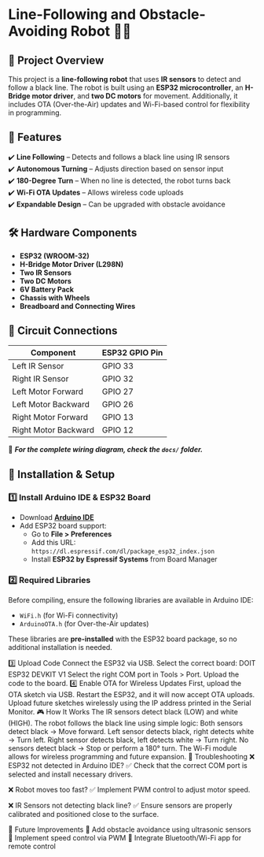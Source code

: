 # Line-Following and Obstacle-Avoiding Robot 🚗🤖

## 📌 Project Overview
This project is a **line-following robot** that uses **IR sensors** to detect and follow a black line. The robot is built using an **ESP32 microcontroller**, an **H-Bridge motor driver**, and **two DC motors** for movement. Additionally, it includes OTA (Over-the-Air) updates and Wi-Fi-based control for flexibility in programming.

## 🎯 Features
✔️ **Line Following** – Detects and follows a black line using IR sensors  
✔️ **Autonomous Turning** – Adjusts direction based on sensor input  
✔️ **180-Degree Turn** – When no line is detected, the robot turns back  
✔️ **Wi-Fi OTA Updates** – Allows wireless code uploads  
✔️ **Expandable Design** – Can be upgraded with obstacle avoidance  

## 🛠 Hardware Components
- **ESP32 (WROOM-32)**
- **H-Bridge Motor Driver (L298N)**
- **Two IR Sensors**
- **Two DC Motors**
- **6V Battery Pack**
- **Chassis with Wheels**
- **Breadboard and Connecting Wires**

## 📜 Circuit Connections
| **Component**  | **ESP32 GPIO Pin** |
|---------------|----------------|
| Left IR Sensor  | GPIO 33 |
| Right IR Sensor | GPIO 32 |
| Left Motor Forward | GPIO 27 |
| Left Motor Backward | GPIO 26 |
| Right Motor Forward | GPIO 13 |
| Right Motor Backward | GPIO 12 |

🔗 ***For the complete wiring diagram, check the `docs/` folder.***

## 🚀 Installation & Setup
### **1️⃣ Install Arduino IDE & ESP32 Board**
- Download **[Arduino IDE](https://www.arduino.cc/en/software)**
- Add ESP32 board support:
  - Go to **File > Preferences**
  - Add this URL: `https://dl.espressif.com/dl/package_esp32_index.json`
  - Install **ESP32 by Espressif Systems** from Board Manager

### **2️⃣ Required Libraries**
Before compiling, ensure the following libraries are available in Arduino IDE:

- `WiFi.h` (for Wi-Fi connectivity)
- `ArduinoOTA.h` (for Over-the-Air updates)

These libraries are **pre-installed** with the ESP32 board package, so no additional installation is needed.

3️⃣ Upload Code
Connect the ESP32 via USB.
Select the correct board: DOIT ESP32 DEVKIT V1
Select the right COM port in Tools > Port.
Upload the code to the board.
4️⃣ Enable OTA for Wireless Updates
First, upload the OTA sketch via USB.
Restart the ESP32, and it will now accept OTA uploads.
Upload future sketches wirelessly using the IP address printed in the Serial Monitor.
🎮 How It Works
The IR sensors detect black (LOW) and white (HIGH).
The robot follows the black line using simple logic:
Both sensors detect black → Move forward.
Left sensor detects black, right detects white → Turn left.
Right sensor detects black, left detects white → Turn right.
No sensors detect black → Stop or perform a 180° turn.
The Wi-Fi module allows for wireless programming and future expansion.
🔧 Troubleshooting
❌ ESP32 not detected in Arduino IDE?
✅ Check that the correct COM port is selected and install necessary drivers.

❌ Robot moves too fast?
✅ Implement PWM control to adjust motor speed.

❌ IR Sensors not detecting black line?
✅ Ensure sensors are properly calibrated and positioned close to the surface.

📌 Future Improvements
🔹 Add obstacle avoidance using ultrasonic sensors
🔹 Implement speed control via PWM
🔹 Integrate Bluetooth/Wi-Fi app for remote control
